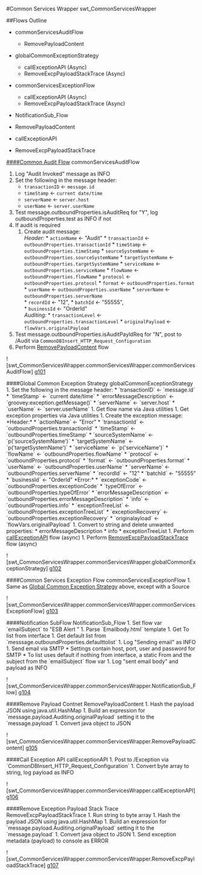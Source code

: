 #Common Services Wrapper
    swt_CommonServicesWrapper
    
##Flows Outline
   * commonServicesAuditFlow
      * RemovePayloadContent
      
   * globalCommonExceptionStrategy
      * callExceptionAPI (Async)
      * RemoveExcpPayloadStackTrace (Async)
   
   * commonServicesExceptionFlow
      * callExceptionAPI (Async)
      * RemoveExcpPayloadStackTrace (Async)

   * NotificationSub_Flow
   
   * RemovePayloadContent
   
   * callExceptionAPI
   
   * RemoveExcpPayloadStackTrace
   
<A href="commonServicesAuditFlow">
####Common Audit Flow</A>
   commonServicesAuditFlow
       
   1. Log "Audit Invoked" message as INFO
   1. Set the following in the message header:
      * `transactionID` <- `message.id`
      * `timeStamp` <- `current date/time`
      * `serverName` <- `server.host`
      * `userName` <- `server.userName`
   1. Test message.outboundProperties.isAuditReq for "Y", log outboundProperties.test as INFO if not
   1. If audit is required
      1. Create audit message:  
            *Header:*
	 * `actionName` <- "Audit"
	 * `transactionId` <- `outboundProperties.transactionId`
	 * `timeStamp` <- `outboundProperties.timeStamp`
	 * `sourceSystemName` <- `outboundProperties.sourceSystemName`
	 * `targetSystemName` <- `outboundProperties.targetSystemName`
	 * `serviceName` <- `outboundProperties.serviceName`
	 * `flowName` <- `outboundProperties.flowName`
	 * `protocol` <- `outboundProperties.protocol`
	 * `format` <- `outboundProperties.format`				
	 * `userName` <- `outboundProperties.userName`
	 * `serverName` <- `outboundProperties.serverName`								
	 * `recordId` <- "12",
	 * `batchId` <- "55555",  						
	 * `businessId` <- "OrderId"  
   	    *Auditing:*
	 * `transactionLevel` <- `outboundProperties.transactionLevel`
	 * `originalPayload` <- `flowVars.originalPayload`
   1. Test message.outboundProperties.isAuditPayldReq for "N", post to /Audit via `CommonDBInsert_HTTP_Request_Configuration`
   1. Perform <A href="RemovePayloadContent">RemovePayloadContent</A> flow

![swt_CommonServicesWrapper.commonServicesWrapper.commonServicesAuditFlow] [g101]

<A name="globalCommonExceptionStrategy">
####Global Common Exception Strategy</A>
    globalCommonExceptionStrategy
   1. Set the following in the message header:
      * `transactionID` <- `message.id`
      * `timeStamp` <- `current date/time`
      * `errorMessageDescription` <- `groovey:exception.getMessage()`
      * `serverName` <- `server.host`
      * `userName` <- `server.userName`
   1. Get flow name via Java utilities
   1. Get exception properties via Java utilities
   1. Create the exception message:  
      *Header:*
      * `actionName` <- "Error"
      * `transactionId` <- `outboundProperties.transactionId`
      * `timeStamp` <- `outboundProperties.timeStamp`
      * `sourceSystemName` <- `p('sourceSystemName')`
      * `targetSystemName` <- `p('targetSystemName')`
      * `serviceName` <- `p('serviceName')`
      * `flowName` <- `outboundProperties.flowName`
      * `protocol` <- `outboundProperties.protocol`
      * `format` <- `outboundProperties.format`
      * `userName` <- `outboundProperties.userName`
      * `serverName` <- `outboundProperties.serverName`
      * `recordId` <- "12"
      * `batchId` <- "55555"
      * `businessId` <- "OrderId"  
	*Error:*
      * `exceptionCode` <- `outboundProperties.exceptionCode`
      * `typeOfError` <- `outboundProperties.typeOfError`
      * `errorMessageDescription` <- `outboundProperties.errorMessageDescription`
      * `info` <- `outboundProperties.info`
      * `exceptionTreeList` <- `outboundProperties.exceptionTreeList`
      * `exceptionRecovery` <- `outboundProperties.exceptionRecovery`
      * `originalayload` <- `flowVars.originalPayload`
   1. Convert to string and delete unwanted properties:
      * errorMessageDescription
      * info
      * exceptionTreeList
   1. Perform <A href="callExceptionAPI">callExceptionAPI</A> flow (async)
   1. Perform <A href="RemoveExcpPayloadStackTrace">RemoveExcpPayloadStackTrace</A> flow (async)

![swt_CommonServicesWrapper.commonServicesWrapper.globalCommonExceptionStrategy] [g102]

<A name="commonServicesExceptionFlow">
####Common Services Exception Flow</A>
    commonServicesExceptionFlow
   1. Same as <A href="GlobalCommonExceptionStrategy">Global Common Exception Strategy</A> above, except with a Source

![swt_CommonServicesWrapper.commonServicesWrapper.commonServicesExceptionFlow] [g103]

<A name="NotificationSub_Flow">
####Notification SubFlow</A>
    NotificationSub_Flow
   1. Set flow var `emailSubject` to "ESB Alert <serverName><serviceName><flowName>"
   1. Parse `Emailbody.html` template
   1. Get To list from interface
   1. Get default list from `messsage.outboundProperties.defaulttolist`
   1. Log "Sending email" as INFO
   1. Send email via SMTP
      * Settings contain host, port, user and password for SMTP
      * To list uses default if nothing from interface, a static From and the subject from the `emailSubject` flow var
   1. Log "sent email body" and payload as INFO

![swt_CommonServicesWrapper.commonServicesWrapper.NotificationSub_Flow] [g104]

<A name="RemovePayloadContent">
####Remove Payload Contnet</A>
    RemovePayloadContent
   1. Hash the payload JSON using java.util.HashMap
   1. Build an expression for `message.payload.Auditing.originalPayload` setting it to the `message.payload`
   1. Convert java object to JSON

![swt_CommonServicesWrapper.commonServicesWrapper.RemovePayloadContent] [g105]

<A name="callExceptionAPI">
####Call Exception API</A>
    callExceptionAPI
   1. Post to /Exception via `CommonDBInsert_HTTP_Request_Configuration`
   1. Convert byte array to string, log payload as INFO

![swt_CommonServicesWrapper.commonServicesWrapper.callExceptionAPI] [g106]

<A name="RemoveExcpPayloadStackTrace">
####Remove Exception Payload Stack Trace</A>
    RemoveExcpPayloadStackTrace
   1. Run string to byte array
   1. Hash the payload JSON using java.util.HashMap
   1. Build an expression for `message.payload.Auditing.originalPayload` setting it to the `message.payload`
   1. Convert java object to JSON
   1. Send exception metadata (payload) to console as ERROR

![swt_CommonServicesWrapper.commonServicesWrapper.RemoveExcpPayloadStackTrace] [g107]
   
[g101]: ./assets/swt_CommonServicesWrapper.commonServicesWrapper.commonServicesAuditFlow.png
[g102]: ./assets/swt_CommonServicesWrapper.commonServicesWrapper.globalCommonExceptionStrategy.png
[g103]: ./assets/swt_CommonServicesWrapper.commonServicesWrapper.commonServicesExceptionFlow.png
[g104]: ./assets/swt_CommonServicesWrapper.commonServicesWrapper.NotificationSub_Flow.png
[g105]: ./assets/swt_CommonServicesWrapper.commonServicesWrapper.RemovePayloadContent.png
[g106]: ./assets/swt_CommonServicesWrapper.commonServicesWrapper.callExceptionAPI.png
[g107]: ./assets/swt_CommonServicesWrapper.commonServicesWrapper.RemoveExcpPayloadStackTrace.png
